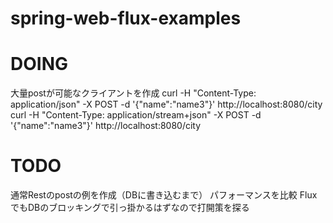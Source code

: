 # spring-web-flux-examples

# DOING
大量postが可能なクライアントを作成
curl -H "Content-Type: application/json" -X POST -d '{"name":"name3"}' http://localhost:8080/city
curl -H "Content-Type: application/stream+json" -X POST -d '{"name":"name3"}' http://localhost:8080/city

# TODO
通常Restのpostの例を作成（DBに書き込むまで）
パフォーマンスを比較
FluxでもDBのブロッキングで引っ掛かるはずなので打開策を探る
